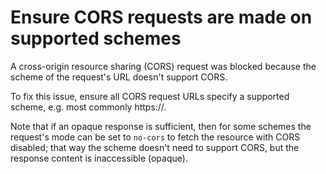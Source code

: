 # Ensure CORS requests are made on supported schemes

A cross-origin resource sharing (CORS) request was blocked because the scheme of the request's URL doesn't support CORS.

To fix this issue, ensure all CORS request URLs specify a supported scheme, e.g. most commonly https://.

Note that if an opaque response is sufficient, then for some schemes the request's mode can be set to `no-cors` to fetch the resource with CORS disabled; that way the scheme doesn't need to support CORS, but the response content is inaccessible (opaque).
